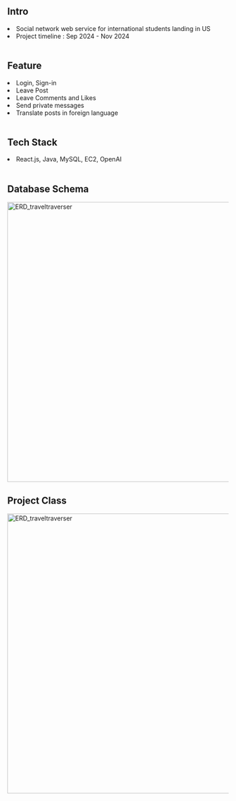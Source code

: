 <h2>Intro</h2>
<li>Social network web service for international students landing in US</li>
<li>Project timeline : Sep 2024 - Nov 2024 </li>
<br>

<h2>Feature</h2>
<li>Login, Sign-in</li>
<li>Leave Post</li>
<li>Leave Comments and Likes</li>
<li>Send private messages</li>
<li>Translate posts in foreign language</li>

<br>

<h2>Tech Stack</h2>
<li>React.js, Java, MySQL, EC2, OpenAI</li>
<br>

<h2>Database Schema</h2>
<img width="635" alt="ERD_traveltraverser" src="https://github.com/user-attachments/assets/448a8290-44e2-46d5-b35c-6cc32d351760" />
<br>

<h2>Project Class</h2>
<img width="635" alt="ERD_traveltraverser" src="https://github.com/user-attachments/assets/e15f4b03-69bb-4867-9919-1b4d12bd14c4" />



